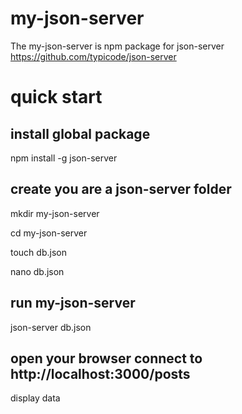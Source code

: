 # my-json-server
The my-json-server is npm package for json-server
https://github.com/typicode/json-server

# quick start

## install global package
npm install -g json-server

## create you are a json-server folder
mkdir my-json-server

cd my-json-server

touch db.json

nano db.json

## run my-json-server
json-server db.json

## open your browser connect to http://localhost:3000/posts
display data




